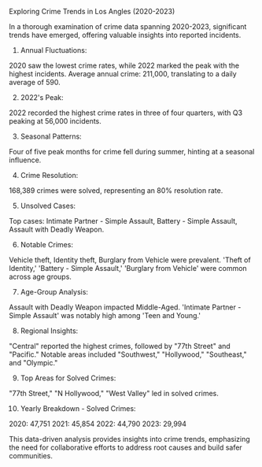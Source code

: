 Exploring Crime Trends in Los Angles (2020-2023)

In a thorough examination of crime data spanning 2020-2023, significant trends have emerged, offering valuable insights into reported incidents.

1. Annual Fluctuations:

2020 saw the lowest crime rates, while 2022 marked the peak with the highest incidents.
Average annual crime: 211,000, translating to a daily average of 590.

2. 2022's Peak:

2022 recorded the highest crime rates in three of four quarters, with Q3 peaking at 56,000 incidents.

3. Seasonal Patterns:

Four of five peak months for crime fell during summer, hinting at a seasonal influence.

4. Crime Resolution:

168,389 crimes were solved, representing an 80% resolution rate.

5. Unsolved Cases:

Top cases: Intimate Partner - Simple Assault, Battery - Simple Assault, Assault with Deadly Weapon.

6. Notable Crimes:

Vehicle theft, Identity theft, Burglary from Vehicle were prevalent.
'Theft of Identity,' 'Battery - Simple Assault,' 'Burglary from Vehicle' were common across age groups.

7. Age-Group Analysis:

Assault with Deadly Weapon impacted Middle-Aged.
'Intimate Partner - Simple Assault' was notably high among 'Teen and Young.'

8. Regional Insights:

"Central" reported the highest crimes, followed by "77th Street" and "Pacific."
Notable areas included "Southwest," "Hollywood," "Southeast," and "Olympic."

9. Top Areas for Solved Crimes:

"77th Street," "N Hollywood," "West Valley" led in solved crimes.

10. Yearly Breakdown - Solved Crimes:

2020: 47,751
2021: 45,854
2022: 44,790
2023: 29,994

This data-driven analysis provides insights into crime trends, emphasizing the need for collaborative efforts to address root causes and build safer communities.
